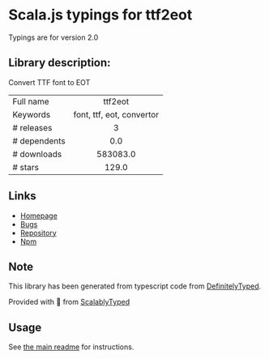 
# Scala.js typings for ttf2eot

Typings are for version 2.0

## Library description:
Convert TTF font to EOT

|                    |                 |
| ------------------ | :-------------: |
| Full name          | ttf2eot |
| Keywords           | font, ttf, eot, convertor |
| # releases         | 3 |
| # dependents       | 0.0 |
| # downloads        | 583083.0 |
| # stars            | 129.0 |

## Links
- [Homepage](https://github.com/fontello/ttf2eot#readme)
- [Bugs](https://github.com/fontello/ttf2eot/issues)
- [Repository](https://github.com/fontello/ttf2eot)
- [Npm](https://www.npmjs.com/package/ttf2eot)
    


## Note
This library has been generated from typescript code from [DefinitelyTyped](https://definitelytyped.org).

Provided with :purple_heart: from [ScalablyTyped](https://github.com/oyvindberg/ScalablyTyped)

## Usage
See [the main readme](../../readme.md) for instructions.


